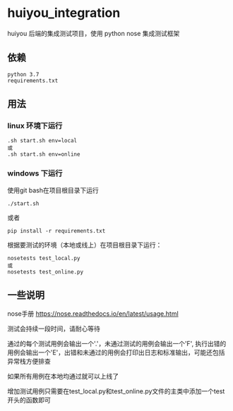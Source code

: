 # huiyou_integration
huiyou 后端的集成测试项目，使用 python nose 集成测试框架

## 依赖
    python 3.7
    requirements.txt

## 用法
### linux 环境下运行

    .sh start.sh env=local
    或
    .sh start.sh env=online


### windows 下运行

使用git bash在项目根目录下运行

    ./start.sh


或者

    pip install -r requirements.txt


根据要测试的环境（本地或线上）在项目根目录下运行：


    nosetests test_local.py
    或
    nosetests test_online.py

## 一些说明
nose手册 https://nose.readthedocs.io/en/latest/usage.html

测试会持续一段时间，请耐心等待

通过的每个测试用例会输出一个'.'，未通过测试的用例会输出一个'F', 执行出错的用例会输出一个'E'，出错和未通过的用例会打印出日志和标准输出，可能还包括异常栈方便排查

如果所有用例在本地均通过就可以上线了

增加测试用例只需要在test_local.py和test_online.py文件的主类中添加一个test开头的函数即可



